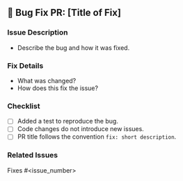 ## 🐛 Bug Fix PR: [Title of Fix]

### Issue Description
- Describe the bug and how it was fixed.

### Fix Details
- What was changed?
- How does this fix the issue?

### Checklist
- [ ] Added a test to reproduce the bug.
- [ ] Code changes do not introduce new issues.
- [ ] PR title follows the convention `fix: short description`.

### Related Issues
Fixes #<issue_number>
